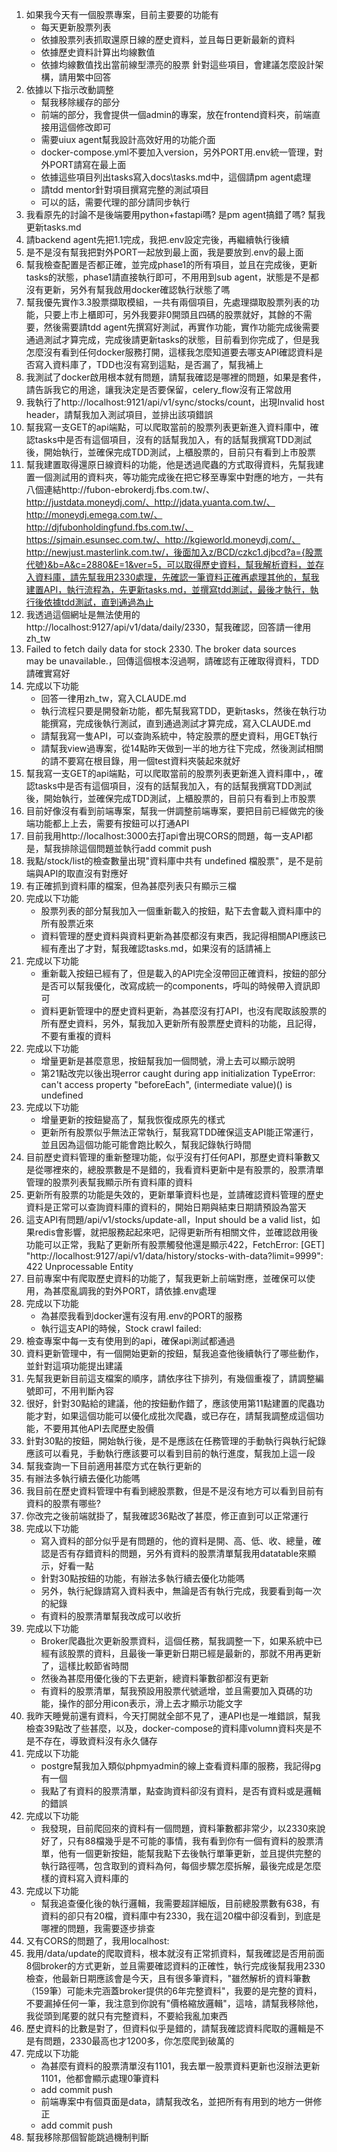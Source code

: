 1. 如果我今天有一個股票專案，目前主要要的功能有
    - 每天更新股票列表
    - 依據股票列表抓取還原日線的歷史資料，並且每日更新最新的資料
    - 依據歷史資料計算出均線數值
    - 依據均線數值找出當前線型漂亮的股票
    針對這些項目，會建議怎麼設計架構，請用繁中回答
2. 依據以下指示改動調整
    - 幫我移除緩存的部分
    - 前端的部分，我會提供一個admin的專案，放在frontend資料夾，前端直接用這個修改即可
    - 需要uiux agent幫我設計高效好用的功能介面
    - docker-compose.yml不要加入version，另外PORT用.env統一管理，對外PORT請寫在最上面
    - 依據這些項目列出tasks寫入docs\tasks.md中，這個請pm agent處理
    - 請tdd mentor針對項目撰寫完整的測試項目
    - 可以的話，需要代理的部分請同步執行
3. 我看原先的討論不是後端要用python+fastapi嗎? 是pm agent搞錯了嗎? 幫我更新tasks.md
4. 請backend agent先把1.1完成，我把.env設定完後，再繼續執行後續
5. 是不是沒有幫我把對外PORT一起放到最上面，我是要放到.env的最上面
6. 幫我檢查配置是否都正確，並完成phase1的所有項目，並且在完成後，更新tasks的狀態，phase1請直接執行即可，不用用到sub agent，狀態是不是都沒有更新，另外有幫我啟用docker確認執行狀態了嗎
7. 幫我優先實作3.3股票擷取模組，一共有兩個項目，先處理擷取股票列表的功能，只要上市上櫃即可，另外我要非0開頭且四碼的股票就好，其餘的不需要，然後需要請tdd agent先撰寫好測試，再實作功能，實作功能完成後需要通過測試才算完成，完成後請更新tasks的狀態，目前看到你完成了，但是我怎麼沒有看到任何docker服務打開，這樣我怎麼知道要去哪支API確認資料是否寫入資料庫了，TDD也沒有寫到這點，是否漏了，幫我補上
8. 我測試了docker啟用根本就有問題，請幫我確認是哪裡的問題，如果是套件，請告訴我它的用途，讓我決定是否要保留，celery_flow沒有正常啟用
9. 我執行了http://localhost:9121/api/v1/sync/stocks/count，出現Invalid host header，請幫我加入測試項目，並排出該項錯誤
10. 幫我寫一支GET的api端點，可以爬取當前的股票列表更新進入資料庫中，確認tasks中是否有這個項目，沒有的話幫我加入，有的話幫我撰寫TDD測試後，開始執行，並確保完成TDD測試，上櫃股票的，目前只有看到上市股票
11. 幫我建置取得還原日線資料的功能，他是透過爬蟲的方式取得資料，先幫我建置一個測試用的資料夾，等功能完成後在把它移至專案中對應的地方，一共有八個連結http://fubon-ebrokerdj.fbs.com.tw/、http://justdata.moneydj.com/、http://jdata.yuanta.com.tw/、http://moneydj.emega.com.tw/、http://djfubonholdingfund.fbs.com.tw/、https://sjmain.esunsec.com.tw/、http://kgieworld.moneydj.com/、http://newjust.masterlink.com.tw/，後面加入z/BCD/czkc1.djbcd?a={股票代號}&b=A&c=2880&E=1&ver=5，可以取得歷史資料，幫我解析資料，並存入資料庫，請先幫我用2330處理，先確認一筆資料正確再處理其他的，幫我建置API，執行流程為，先更新tasks.md，並撰寫tdd測試，最後才執行，執行後依據tdd測試，直到通過為止
12. 我透過這個網址是無法使用的http://localhost:9127/api/v1/data/daily/2330，幫我確認，回答請一律用zh_tw
13. Failed to fetch daily data for stock 2330. The broker data sources    
   may be unavailable.，回傳這個根本沒過啊，請確認有正確取得資料，TDD請確實寫好
14. 完成以下功能
    - 回答一律用zh_tw，寫入CLAUDE.md
    - 執行流程只要是開發新功能，都先幫我寫TDD，更新tasks，然後在執行功能撰寫，完成後執行測試，直到通過測試才算完成，寫入CLAUDE.md
    - 請幫我寫一隻API，可以查詢系統中，特定股票的歷史資料，用GET執行
    - 請幫我view過專案，從14點昨天做到一半的地方往下完成，然後測試相關的請不要寫在根目錄，用一個test資料夾裝起來就好
15. 幫我寫一支GET的api端點，可以爬取當前的股票列表更新進入資料庫中，，確認tasks中是否有這個項目，沒有的話幫我加入，有的話幫我撰寫TDD測試後，開始執行，並確保完成TDD測試，上櫃股票的，目前只有看到上市股票
16. 目前好像沒有看到前端專案，幫我一併調整前端專案，要把目前已經做完的後端功能都上上去，需要有按鈕可以打通API
17. 目前我用http://localhost:3000去打api會出現CORS的問題，每一支API都是，幫我排除這個問題並執行add commit push
18. 我點/stock/list的檢查數量出現"資料庫中共有 undefined 檔股票"，是不是前端與API的取直沒有對應好
19. 有正確抓到資料庫的檔案，但為甚麼列表只有顯示三檔
20. 完成以下功能
    - 股票列表的部分幫我加入一個重新載入的按鈕，點下去會載入資料庫中的所有股票近來
    - 資料管理的歷史資料與資料更新為甚麼都沒有東西，我記得相關API應該已經有產出了才對，幫我確認tasks.md，如果沒有的話請補上
21. 完成以下功能
    - 重新載入按鈕已經有了，但是載入的API完全沒帶回正確資料，按鈕的部分是否可以幫我優化，改寫成統一的components，呼叫的時候帶入資訊即可
    - 資料更新管理中的歷史資料更新，為甚麼沒有打API，也沒有爬取該股票的所有歷史資料，另外，幫我加入更新所有股票歷史資料的功能，且記得，不要有重複的資料
22. 完成以下功能
    - 增量更新是甚麼意思，按鈕幫我加一個問號，滑上去可以顯示說明
    - 第21點改完以後出現error caught during app initialization TypeError: can't access property "beforeEach", (intermediate value)() is undefined
23. 完成以下功能
    - 增量更新的按鈕變高了，幫我恢復成原先的樣式
    - 更新所有股票似乎無法正常執行，幫我寫TDD確保這支API能正常運行，並且因為這個功能可能會跑比較久，幫我記錄執行時間
24. 目前歷史資料管理的重新整理功能，似乎沒有打任何API，那歷史資料筆數又是從哪裡來的，總股票數是不是錯的，我看資料更新中是有股票的，股票清單管理的股票列表幫我顯示所有資料庫的資料
25. 更新所有股票的功能是失效的，更新單筆資料也是，並請確認資料管理的歷史資料是正常可以查詢資料庫的資料的，開始日期與結束日期請預設為當天
26. 這支API有問題/api/v1/stocks/update-all，Input should be a valid list，如果redis會影響，就把服務起起來吧，記得更新所有相關文件，並確認啟用後功能可以正常，我點了更新所有股票觸發他還是顯示422，FetchError: [GET] "http://localhost:9127/api/v1/data/history/stocks-with-data?limit=9999": 422 Unprocessable Entity
27. 目前專案中有爬取歷史資料的功能了，幫我更新上前端對應，並確保可以使用，為甚麼亂調我的對外PORT，請依據.env處理
28. 完成以下功能
    - 為甚麼我看到docker還有沒有用.env的PORT的服務
    - 執行這支API的時候，Stock crawl failed: 
29. 檢查專案中每一支有使用到的api，確保api測試都通過
30. 資料更新管理中，有一個開始更新的按鈕，幫我追查他後續執行了哪些動作，並針對這項功能提出建議
31. 先幫我更新目前這支檔案的順序，請依序往下排列，有幾個重複了，請調整編號即可，不用判斷內容
32. 很好，針對30點給的建議，他的按鈕動作錯了，應該使用第11點建置的爬蟲功能才對，如果這個功能可以優化成批次爬蟲，或已存在，請幫我調整成這個功能，不要用其他API去爬歷史股價
33. 針對30點的按鈕，開始執行後，是不是應該在任務管理的手動執行與執行紀錄應該可以看見，手動執行應該要可以看到目前的執行進度，幫我加上這一段
34. 幫我查詢一下目前適用甚麼方式在執行更新的
35. 有辦法多執行續去優化功能嗎
36. 我目前在歷史資料管理中有看到總股票數，但是不是沒有地方可以看到目前有資料的股票有哪些?
37. 你改完之後前端就掛了，幫我確認36點改了甚麼，修正直到可以正常運行
38. 完成以下功能
    - 寫入資料的部分似乎是有問題的，他的資料是開、高、低、收、總量，確認是否有存錯資料的問題，另外有資料的股票清單幫我用datatable來顯示，好看一點
    - 針對30點按鈕的功能，有辦法多執行續去優化功能嗎
    - 另外，執行紀錄請寫入資料表中，無論是否有執行完成，我要看到每一次的紀錄
    - 有資料的股票清單幫我改成可以收折
39. 完成以下功能
    - Broker爬蟲批次更新股票資料，這個任務，幫我調整一下，如果系統中已經有該股票的資料，且最後一筆更新日期已經是最新的，那就不用再更新了，這樣比較節省時間
    - 然後為甚麼用優化後的下去更新，總資料筆數卻都沒有更新
    - 有資料的股票清單，幫我預設用股票代號遞增，並且需要加入頁碼的功能，操作的部分用icon表示，滑上去才顯示功能文字
40. 我昨天睡覺前還有資料，今天打開就全部不見了，連API也是一堆錯誤，幫我檢查39點改了些甚麼，以及，docker-compose的資料庫volumn資料夾是不是不存在，導致資料沒有永久儲存
41. 完成以下功能
    - postgre幫我加入類似phpmyadmin的線上查看資料庫的服務，我記得pg有一個
    - 我點了有資料的股票清單，點查詢資料卻沒有資料，是否有資料或是邏輯的錯誤
42. 完成以下功能
    - 我發現，目前爬回來的資料有一個問題，資料筆數都非常少，以2330來說好了，只有88檔幾乎是不可能的事情，我有看到你有一個有資料的股票清單，他有一個更新按鈕，能幫我點下去後執行單筆更新，並且提供完整的執行路徑嗎，包含取到的資料為何，每個步驟怎麼拆解，最後完成是怎麼樣的資料寫入資料庫的
43. 完成以下功能
    - 幫我追查優化後的執行邏輯，我需要超詳細版，目前總股票數有638，有資料的卻只有20檔，資料庫中有2330，我在這20檔中卻沒看到，到底是哪裡的問題，我需要逐步排查
44. 又有CORS的問題了，我用localhost:
45. 我用/data/update的爬取資料，根本就沒有正常抓資料，幫我確認是否用前面8個broker的方式更新，並且需要確認資料的正確性，執行完成後幫我用2330檢查，他最新日期應該會是今天，且有很多筆資料，"雖然解析的資料筆數（159筆）可能未完涵蓋broker提供的6年完整資料"，我要的是完整的資料，不要漏掉任何一筆，我注意到你說有"價格縮放邏輯"，這啥，請幫我移除他，我從頭到尾要的就只有完整資料，不要給我亂加東西
46. 歷史資料的比數是對了，但資料似乎是錯的，請幫我確認資料爬取的邏輯是不是有問題，2330最高也才1200多，你怎麼爬到破萬的
47. 完成以下功能
    - 為甚麼有資料的股票清單沒有1101，我去單一股票資料更新也沒辦法更新1101，他都會顯示處理0筆資料
    - add commit push
    - 前端專案中有個頁面是data，請幫我改名，並把所有有用到的地方一併修正
    - add commit push
48. 幫我移除那個智能跳過機制判斷
